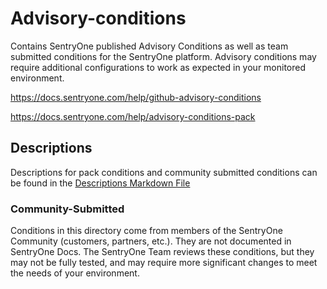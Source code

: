 # Advisory-conditions

Contains SentryOne published Advisory Conditions as well as team submitted conditions for the SentryOne platform. Advisory conditions may require additional configurations to work as expected in your monitored environment.

https://docs.sentryone.com/help/github-advisory-conditions

https://docs.sentryone.com/help/advisory-conditions-pack

## Descriptions

Descriptions for pack conditions and community submitted conditions can be found in the [Descriptions Markdown File](Descriptions.md)

### Community-Submitted

Conditions in this directory come from members of the SentryOne Community (customers, partners, etc.). They are not documented in SentryOne Docs. The SentryOne Team reviews these conditions, but they may not be fully tested, and may require more significant changes to meet the needs of your environment.
